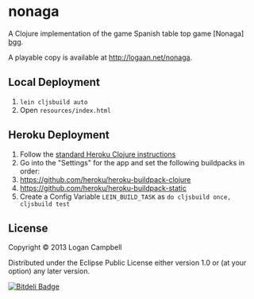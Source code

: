 # nonaga

A Clojure implementation of the game Spanish table top game [Nonaga] [bgg].

A playable copy is available at http://logaan.net/nonaga.

## Local Deployment

1. `lein cljsbuild auto`
2. Open `resources/index.html`

## Heroku Deployment

1. Follow the [standard Heroku Clojure instructions](https://devcenter.heroku.com/articles/getting-started-with-clojure)
2. Go into the "Settings" for the app and set the following buildpacks in order:
  1. https://github.com/heroku/heroku-buildpack-clojure
  2. https://github.com/heroku/heroku-buildpack-static
3. Create a Config Variable `LEIN_BUILD_TASK` as `do cljsbuild once, cljsbuild test`

## License

Copyright © 2013 Logan Campbell

Distributed under the Eclipse Public License either version 1.0 or (at
your option) any later version.

[bgg]: http://boardgamegeek.com/boardgame/46614/nonaga


[![Bitdeli Badge](https://d2weczhvl823v0.cloudfront.net/logaan/nonaga/trend.png)](https://bitdeli.com/free "Bitdeli Badge")

